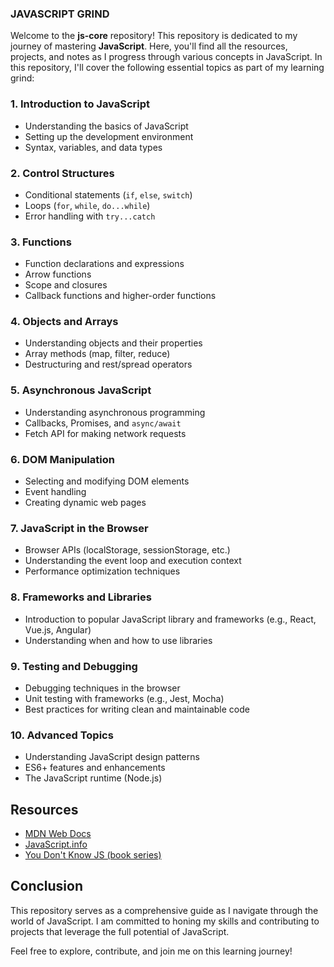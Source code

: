 ### JAVASCRIPT GRIND

Welcome to the **js-core** repository! This repository is dedicated to my journey of mastering **JavaScript**. Here, you'll find all the resources, projects, and notes as I progress through various concepts in JavaScript.
In this repository, I'll cover the following essential topics as part of my learning grind:

### 1. **Introduction to JavaScript**
   - Understanding the basics of JavaScript
   - Setting up the development environment
   - Syntax, variables, and data types

### 2. **Control Structures**
   - Conditional statements (`if`, `else`, `switch`)
   - Loops (`for`, `while`, `do...while`)
   - Error handling with `try...catch`

### 3. **Functions**
   - Function declarations and expressions
   - Arrow functions
   - Scope and closures
   - Callback functions and higher-order functions

### 4. **Objects and Arrays**
   - Understanding objects and their properties
   - Array methods (map, filter, reduce)
   - Destructuring and rest/spread operators

### 5. **Asynchronous JavaScript**
   - Understanding asynchronous programming
   - Callbacks, Promises, and `async/await`
   - Fetch API for making network requests

### 6. **DOM Manipulation**
   - Selecting and modifying DOM elements
   - Event handling
   - Creating dynamic web pages

### 7. **JavaScript in the Browser**
   - Browser APIs (localStorage, sessionStorage, etc.)
   - Understanding the event loop and execution context
   - Performance optimization techniques

### 8. **Frameworks and Libraries**
   - Introduction to popular JavaScript library and frameworks (e.g., React, Vue.js, Angular)
   - Understanding when and how to use libraries

### 9. **Testing and Debugging**
   - Debugging techniques in the browser
   - Unit testing with frameworks (e.g., Jest, Mocha)
   - Best practices for writing clean and maintainable code

### 10. **Advanced Topics**
   - Understanding JavaScript design patterns
   - ES6+ features and enhancements
   - The JavaScript runtime (Node.js)

## Resources
- [MDN Web Docs](https://developer.mozilla.org/en-US/docs/Web/JavaScript)
- [JavaScript.info](https://javascript.info/)
- [You Don't Know JS (book series)](https://github.com/getify/You-Dont-Know-JS)

## Conclusion
This repository serves as a comprehensive guide as I navigate through the world of JavaScript. I am committed to honing my skills and contributing to projects that leverage the full potential of JavaScript.

Feel free to explore, contribute, and join me on this learning journey!
